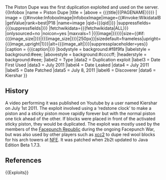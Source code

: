 The Piston Dupe was the first duplication exploited and used on the server. {{Infobox
 |name         = Piston Dupe
 |title        =
 |above        = {{{title|{{PAGENAME}}}}}
 |  image      = {{#invoke:InfoboxImage|InfoboxImage|image={{#invoke:WikidataIB |getValue|rank=best|P18 |name=image |qid={{{qid|}}} |suppressfields={{{suppressfields|}}} |fetchwikidata={{{fetchwikidata|ALL}}} |onlysourced=no |noicon=yes |maxvals=1 |{{{image|}}}}}|size={{#if:{{{image_size|}}}|{{{image_size|}}}|250px}}|sizedefault=frameless|upright={{{image_upright|1}}}|alt={{{image_alt|}}}|suppressplaceholder=yes}}
 |caption      = {{{caption|}}}
 |bodystyle    = background:#f8f9fa
 |labelstyle   = background:#eee;
 |abovestyle   = background:#ccccff;
 |headerstyle  = background:#eee;
 |label2 = Type
 |data2 = Duplication exploit
 |label3 = Date First Used
 |data3 = July 2011
 |label4 = Date Leaked
 |data4 = July 2011
 |label5 = Date Patched
 |data5 = July 8, 2011
 |label6 = Discoverer
 |data6 = Kiershar
 }}
## History
A video performing it was published on Youtube by a user named Kiershar on July 1st 2011. The exploit involved using a ‘redstone clock’ to make a piston and a sticky piston move rapidly forever but with the normal piston one tick ahead of the other. If blocks were placed in front of the activated sticky piston, they would be duplicated. The exploit was mostly used by the members of the [Facepunch Republic](https://2b2t.miraheze.org/wiki/Facepunch_Republic) during the ongoing Facepunch War, but was also used by other players such as [xcc2](https://2b2t.miraheze.org/wiki/xcc2) to dupe red wool blocks for his arch towers at [NFE](https://2b2t.miraheze.org/wiki/NFE). It was patched when 2b2t updated to Java Edition Beta 1.7.3.

## References
{{Exploits}}